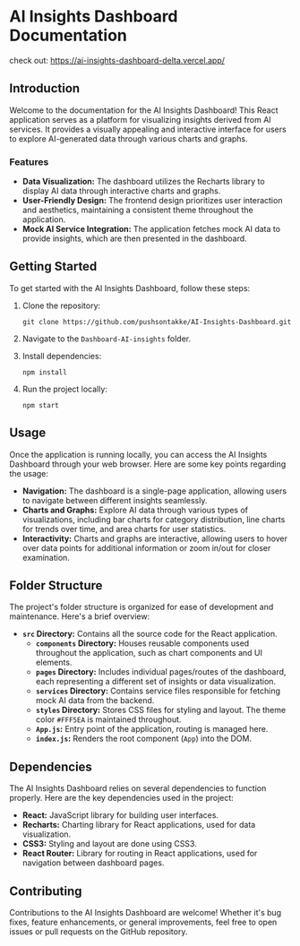 # AI Insights Dashboard Documentation

check out:
https://ai-insights-dashboard-delta.vercel.app/

## Introduction

Welcome to the documentation for the AI Insights Dashboard! This React application serves as a platform for visualizing insights derived from AI services. It provides a visually appealing and interactive interface for users to explore AI-generated data through various charts and graphs.

### Features

- **Data Visualization:** The dashboard utilizes the Recharts library to display AI data through interactive charts and graphs.
- **User-Friendly Design:** The frontend design prioritizes user interaction and aesthetics, maintaining a consistent theme throughout the application.
- **Mock AI Service Integration:** The application fetches mock AI data to provide insights, which are then presented in the dashboard.

## Getting Started

To get started with the AI Insights Dashboard, follow these steps:

1. Clone the repository:
   ```
   git clone https://github.com/pushsontakke/AI-Insights-Dashboard.git
   ```

2. Navigate to the `Dashboard-AI-insights` folder.

3. Install dependencies:
   ```
   npm install
   ```

4. Run the project locally:
   ```
   npm start
   ```

## Usage

Once the application is running locally, you can access the AI Insights Dashboard through your web browser. Here are some key points regarding the usage:

- **Navigation:** The dashboard is a single-page application, allowing users to navigate between different insights seamlessly.
- **Charts and Graphs:** Explore AI data through various types of visualizations, including bar charts for category distribution, line charts for trends over time, and area charts for user statistics.
- **Interactivity:** Charts and graphs are interactive, allowing users to hover over data points for additional information or zoom in/out for closer examination.

## Folder Structure

The project's folder structure is organized for ease of development and maintenance. Here's a brief overview:

- **`src` Directory:** Contains all the source code for the React application.
  - **`components` Directory:** Houses reusable components used throughout the application, such as chart components and UI elements.
  - **`pages` Directory:** Includes individual pages/routes of the dashboard, each representing a different set of insights or data visualization.
  - **`services` Directory:** Contains service files responsible for fetching mock AI data from the backend.
  - **`styles` Directory:** Stores CSS files for styling and layout. The theme color `#FFF5EA` is maintained throughout.
  - **`App.js`:** Entry point of the application, routing is managed here.
  - **`index.js`:** Renders the root component (`App`) into the DOM.

## Dependencies

The AI Insights Dashboard relies on several dependencies to function properly. Here are the key dependencies used in the project:

- **React:** JavaScript library for building user interfaces.
- **Recharts:** Charting library for React applications, used for data visualization.
- **CSS3:** Styling and layout are done using CSS3.
- **React Router:** Library for routing in React applications, used for navigation between dashboard pages.

## Contributing

Contributions to the AI Insights Dashboard are welcome! Whether it's bug fixes, feature enhancements, or general improvements, feel free to open issues or pull requests on the GitHub repository.

